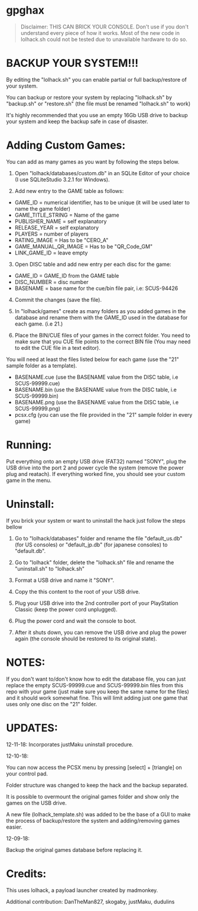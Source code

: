 # gpghax

>Disclaimer: THIS CAN BRICK YOUR CONSOLE. Don't use if you don't understand every piece of how it works. Most of the new code in lolhack.sh could not be tested due to unavailable hardware to do so.

# BACKUP YOUR SYSTEM!!!

By editing the "lolhack.sh" you can enable partial or full backup/restore of your system.

You can backup or restore your system by replacing "lolhack.sh" by "backup.sh" or "restore.sh" (the file must be renamed "lolhack.sh" to work)

It's highly recommended that you use an empty 16Gb USB drive to backup your system and keep the backup safe in case of disaster.


# Adding Custom Games:

You can add as many games as you want by following the steps below.

1. Open "lolhack/databases/custom.db" in an SQLite Editor of your choice (I use SQLiteStudio 3.2.1 for Windows).

2. Add new entry to the GAME table as follows:
* GAME_ID = numerical identifier, has to be unique (it will be used later to name the game folder)
* GAME_TITLE_STRING = Name of the game
* PUBLISHER_NAME = self explanatory
* RELEASE_YEAR = self explanatory
* PLAYERS = number of players
* RATING_IMAGE = Has to be "CERO_A"
* GAME_MANUAL_QR_IMAGE = Has to be "QR_Code_GM"
* LINK_GAME_ID = leave empty

3. Open DISC table and add new entry per each disc for the game:
* GAME_ID = GAME_ID from the GAME table
* DISC_NUMBER = disc number
* BASENAME = base name for the cue/bin file pair, i.e: SCUS-94426

4. Commit the changes (save the file).

5. In "lolhack/games" create as many folders as you added games in the database and rename them with the GAME_ID used in the database for each game. (i.e 21.)

6. Place the BIN/CUE files of your games in the correct folder. You need to make sure that you CUE file points to the correct BIN file (You may need to edit the CUE file in a text editor).

You will need at least the files listed below for each game (use the "21" sample folder as a template).
* BASENAME.cue (use the BASENAME value from the DISC table, i.e SCUS-99999.cue)
* BASENAME.bin (use the BASENAME value from the DISC table, i.e SCUS-99999.bin)
* BASENAME.png (use the BASENAME value from the DISC table, i.e SCUS-99999.png)
* pcsx.cfg (you can use the file provided in the "21" sample folder in every game)


# Running:
Put everything onto an empty USB drive (FAT32) named "SONY", plug the USB drive into the port 2 and power cycle the system (remove the power plug and reatach). If everything worked fine, you should see your custom game in the menu.


# Uninstall:
If you brick your system or want to uninstall the hack just follow the steps bellow

1. Go to "lolhack/databases" folder and rename the file "default_us.db" (for US consoles) or "default_jp.db" (for japanese consoles) to "default.db".

2. Go to "lolhack" folder, delete the "lolhack.sh" file and rename the "uninstall.sh" to "lolhack.sh"

3. Format a USB drive and name it "SONY".

4. Copy the this content to the root of your USB drive.

5. Plug your USB drive into the 2nd controller port of your PlayStation Classic (keep the power cord unplugged).

6. Plug the power cord and wait the console to boot.

7. After it shuts down, you can remove the USB drive and plug the power again (the console should be restored to its original state).


# NOTES:
If you don't want to/don't know how to edit the database file, you can just replace the empty SCUS-99999.cue and SCUS-99999.bin files from this repo with your game (just make sure you keep the same name for the files) and it should work somewhat fine. This will limit adding just one game that uses only one disc on the "21" folder.


# UPDATES:
12-11-18:
Incorporates justMaku uninstall procedure.

12-10-18:

You can now access the PCSX menu by pressing [select] + [triangle] on your control pad.

Folder structure was changed to keep the hack and the backup separated.

It is possible to overmount the original games folder and show only the games on the USB drive.

A new file (lolhack_template.sh) was added to be the base of a GUI to make the process of backup/restore the system and adding/removing games easier.

12-09-18:

Backup the original games database before replacing it.


# Credits:

This uses lolhack, a payload launcher created by madmonkey.

Additional contribution: DanTheMan827, skogaby, justMaku, dudulins

